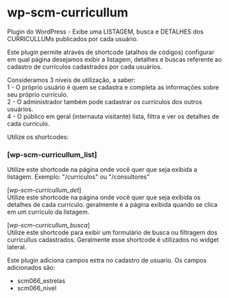 # wp-scm-curricullum
Plugin do WordPress - Exibe uma LISTAGEM, busca e DETALHES dos CURRICULLUMs publicados por cada usuário.  
  
Este plugin permite através de shortcode (atalhos de códigos) configurar em qual página desejamos exibir a listagem, detalhes e buscas referente ao cadastro de currículos cadastrados por cada usuários.  
  
Consideramos 3 níveis de utilização, a saber:  
1 - O próprio usuário é quem se cadastra e completa as informações sobre seu próprio currículo.  
2 - O administrador também pode cadastrar os currículos dos outros usuários.  
4 - O público em geral (internauta visitante) lista, filtra e ver os detalhes de cada currículo.  
  
Utilize os shortcodes:  
  
### [wp-scm-curricullum_list]  
Utilize este shortcode na página onde vocẽ quer que seja exibida a listagem. Exemplo: "/curriculos" ou "/consultores"  
  
[*wp-scm-curricullum_det*]  
Utilize este shortcode na página onde vocẽ quer que seja exibida os detalhes de cada curriculo. geralmente é a página exibida quando se clica em um curriculo da listagem.
  
[*wp-scm-curricullum_busca*]  
Utilize este shortcode para exibir um formulário de busca ou filtragem dos currícullus cadastrados. Geralmente esse shortcode é utilizados no widget lateral.  
  
Este plugin adiciona campos extra no cadastro de usuario.
Os campos adicionados são:
- scm066_estrelas  
- scm066_nivel  
  

